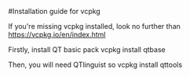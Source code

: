#Installation guide for vcpkg

If you're missing vcpkg installed,
look no further than https://vcpkg.io/en/index.html

Firstly, install QT basic pack
vcpkg install qtbase

Then, you will need QTlinguist so
vcpkg install qttools
